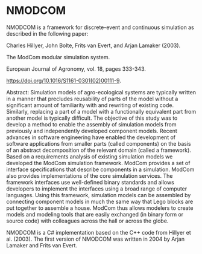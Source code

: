 # NMODCOM
NMODCOM is a framework for discrete-event and continuous simulation as described
in the following paper:

Charles Hillyer, John Bolte, Frits van Evert, and Arjan Lamaker (2003). 

The ModCom modular simulation system. 

European Journal of Agronomy, vol. 18, pages 333-343. 

https://doi.org/10.1016/S1161-0301(02)00111-9.

Abstract: Simulation models of agro-ecological systems are typically written 
in a manner that precludes reusability of parts of the model without a 
significant amount of familiarity with and rewriting of existing code. Similarly, 
replacing a part of a model with a functionally equivalent part from another model 
is typically difficult. The objective of this study was to develop a method 
to enable the assembly of simulation models from previously and independently 
developed component models. Recent advances in software engineering have enabled 
the development of software applications from smaller parts (called components) 
on the basis of an abstract decomposition of the relevant domain (called a framework). 
Based on a requirements analysis of existing simulation models we developed the 
ModCom simulation framework. ModCom provides a set of interface specifications that 
describe components in a simulation. ModCom also provides implementations of the 
core simulation services. The framework interfaces use well-defined binary standards 
and allows developers to implement the interfaces using a broad range of computer 
languages. Using this framework, simulation models can be assembled by connecting 
component models in much the same way that Lego blocks are put together to assemble 
a house. ModCom thus allows modelers to create models and modeling tools that are 
easily exchanged (in binary form or source code) with colleagues across the hall 
or across the globe.

NMODCOM is a C# implementation based on the C++ code from Hillyer et al. (2003). The 
first version of NMODCOM was written in 2004 by Arjan Lamaker and Frits van Evert.

